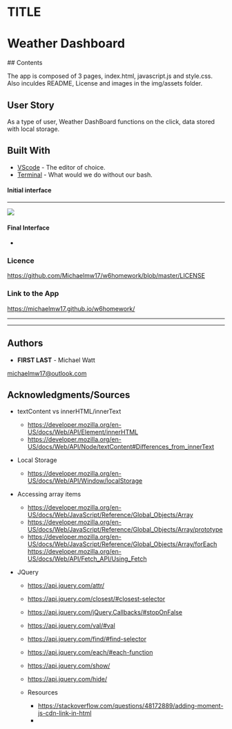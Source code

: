 # TITLE

<h1>
Weather Dashboard
</h1>
## Contents

<p>
  The app is composed of 3 pages, index.html, javascript.js and style.css. Also inculdes README, License and images in the img/assets folder.
</p>

## User Story

<p>
  As a type of user, Weather DashBoard functions on the click, data stored with local storage.
</p>

## Built With

- [VScode](https://code.visualstudio.com/) - The editor of choice.
- [Terminal](https:///) - What would we do without our bash.

#### Initial interface

<hr>

<img src="./assest/w6homework.png">

#### Final Interface

-

### Licence

https://github.com/Michaelmw17/w6homework/blob/master/LICENSE

### Link to the App

<a href=".">https://michaelmw17.github.io/w6homework/</a><hr>

<hr>

## Authors

- **FIRST LAST** -
  Michael Watt

michaelmw17@outlook.com

## Acknowledgments/Sources

- textContent vs innerHTML/innerText

  - https://developer.mozilla.org/en-US/docs/Web/API/Element/innerHTML
  - https://developer.mozilla.org/en-US/docs/Web/API/Node/textContent#Differences_from_innerText

- Local Storage

  - https://developer.mozilla.org/en-US/docs/Web/API/Window/localStorage

- Accessing array items

  - https://developer.mozilla.org/en-US/docs/Web/JavaScript/Reference/Global_Objects/Array
  - https://developer.mozilla.org/en-US/docs/Web/JavaScript/Reference/Global_Objects/Array/prototype
  - https://developer.mozilla.org/en-US/docs/Web/JavaScript/Reference/Global_Objects/Array/forEach
    https://developer.mozilla.org/en-US/docs/Web/API/Fetch_API/Using_Fetch

- JQuery

  - https://api.jquery.com/attr/
  - https://api.jquery.com/closest/#closest-selector
  - https://api.jquery.com/jQuery.Callbacks/#stopOnFalse
  - https://api.jquery.com/val/#val
  - https://api.jquery.com/find/#find-selector
  - https://api.jquery.com/each/#each-function
  - https://api.jquery.com/show/
  - https://api.jquery.com/hide/
  
  - Resources

    - https://stackoverflow.com/questions/48172889/adding-moment-js-cdn-link-in-html
    -
